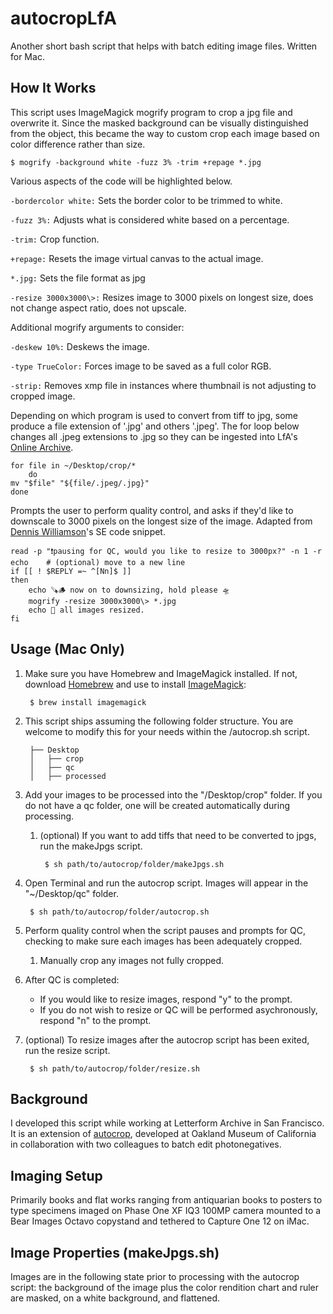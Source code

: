 # autocropLfA
Another short bash script that helps with batch editing image files. Written for Mac. 

## How It Works
This script uses ImageMagick mogrify program to crop a jpg file and overwrite it. Since the masked background can be visually distinguished from the object, this became the way to custom crop each image based on color difference rather than size.

    $ mogrify -background white -fuzz 3% -trim +repage *.jpg

Various aspects of the code will be highlighted below.

`-bordercolor white:` Sets the border color to be trimmed to white.

`-fuzz 3%:` Adjusts what is considered white based on a percentage.

`-trim:` Crop function.

`+repage:` Resets the image virtual canvas to the actual image.

`*.jpg:` Sets the file format as jpg

`-resize 3000x3000\>:` Resizes image to 3000 pixels on longest size, does not change aspect ratio, does not upscale. 

Additional mogrify arguments to consider: 

`-deskew 10%:` Deskews the image.

`-type TrueColor:` Forces image to be saved as a full color RGB.

`-strip:` Removes xmp file in instances where thumbnail is not adjusting to cropped image.  


Depending on which program is used to convert from tiff to jpg, some produce a file extension of '.jpg' and others '.jpeg'. The for loop below changes all .jpeg extensions to .jpg so they can be ingested into LfA's [Online Archive](oa.letterformarchive.org). 

    for file in ~/Desktop/crop/*
        do
    mv "$file" "${file/.jpeg/.jpg}"
    done

Prompts the user to perform quality control, and asks if they'd like to downscale to 3000 pixels on the longest size of the image. Adapted from [Dennis Williamson](https://stackoverflow.com/questions/19306771/how-can-i-get-the-current-users-username-in-bash)'s SE code snippet. 

    read -p "❗pausing for QC, would you like to resize to 3000px?" -n 1 -r
    echo    # (optional) move to a new line
    if [[ ! $REPLY =~ ^[Nn]$ ]]
    then
        echo 🪚🪵 now on to downsizing, hold please 🛸
        mogrify -resize 3000x3000\> *.jpg 
        echo 🌱 all images resized. 
    fi

## Usage (Mac Only)
1. Make sure you have Homebrew and ImageMagick installed. If not, download [Homebrew](https://brew.sh/) and use to install [ImageMagick](https://imagemagick.org/):

        $ brew install imagemagick

2. This script ships assuming the following folder structure. You are welcome to modify this for your needs within the /autocrop.sh script.

        ├── Desktop
        │   ├── crop
        │   ├── qc        
        │   ├── processed
 
3. Add your images to be processed into the "/Desktop/crop" folder. If you do not have a qc folder, one will be created automatically during processing. 
    1. (optional) If you want to add tiffs that need to be converted to jpgs, run the makeJpgs script. 

            $ sh path/to/autocrop/folder/makeJpgs.sh

4. Open Terminal and run the autocrop script. Images will appear in the "~/Desktop/qc" folder.

        $ sh path/to/autocrop/folder/autocrop.sh

5. Perform quality control when the script pauses and prompts for QC, checking to make sure each images has been adequately cropped. 
    1. Manually crop any images not fully cropped. 

6. After QC is completed:
    * If you would like to resize images, respond "y" to the prompt.
    * If you do not wish to resize or QC will be performed asychronously, respond "n" to the prompt. 
    
7. (optional) To resize images after the autocrop script has been exited, run the resize script. 
        
        $ sh path/to/autocrop/folder/resize.sh 

## Background
I developed this script while working at Letterform Archive in San Francisco. It is an extension of [autocrop](https://github.com/elliswmartin/autocrop), developed at Oakland Museum of California in collaboration with two colleagues to batch edit photonegatives. 

## Imaging Setup
Primarily books and flat works ranging from antiquarian books to posters to type specimens imaged on Phase One XF IQ3 100MP camera mounted to a Bear Images Octavo copystand and tethered to Capture One 12 on iMac. 

## Image Properties (makeJpgs.sh)
Images are in the following state prior to processing with the autocrop script: the background of the image plus the color rendition chart and ruler are masked, on a white background, and flattened. 

